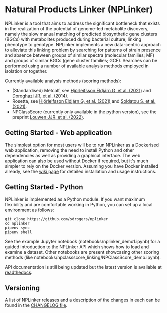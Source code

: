 # Natural Products Linker (NPLinker)

NPLinker is a tool that aims to address the significant bottleneck that exists in the realization of the potential of genome-led metabolite discovery, namely the slow manual matching of predicted biosynthetic gene clusters (BGCs) with metabolites produced during bacterial culture; linking phenotype to genotype. NPLinker implements a new data-centric approach to alleviate this linking problem by searching for patterns of strain presence and absence between groups of similar spectra (molecular families; MF) and groups of similar BGCs (gene cluster families; GCF). Searches can be performed using a number of available analysis methods employed in isolation or together. 

Currently available analysis methods (scoring methods):
- (Standardised) Metcalf, see [Hjörleifsson Eldjárn G, et al. (2021)](https://journals.plos.org/ploscompbiol/article?id=10.1371/journal.pcbi.1008920) and [Doroghazi JR, et al. (2014)](https://www.nature.com/articles/nchembio.1659).
- Rosetta, see [Hjörleifsson Eldjárn G, et al. (2021)](https://journals.plos.org/ploscompbiol/article?id=10.1371/journal.pcbi.1008920) and [Soldatou S, et al. (2021)](https://www.mdpi.com/1660-3397/19/2/103).
- NPClassScore (currently only available in the python version), see the preprint [Louwen JJR, et al. (2022)](https://www.researchsquare.com/article/rs-1391827/new/v1).

## Getting Started - Web application

The simplest option for most users will be to run NPLinker as a Dockerised web application, removing the need to install Python and other dependencies as well as providing a graphical interface. The web application can also be used without Docker if required, but it's much simpler to rely on the Docker version. Assuming you have Docker installed already, see the [wiki page](https://github.com/sdrogers/nplinker/wiki/WebappInstallation) for detailed installation and usage instructions. 

## Getting Started - Python

NPLinker is implemented as a Python module. If you want maximum flexibility and are comfortable working in Python, you can set up a local environment as follows:
```
git clone https://github.com/sdrogers/nplinker
cd nplinker
pipenv sync
pipenv shell
```
See the example Jupyter notebook (notebooks/nplinker_demo1.ipynb) for a guided introduction to the NPLinker API which shows how to load and examine a dataset. Other notebooks are present showcasing other scoring methods (like notebooks/npclassscore_linking/NPClassScore_demo.ipynb).

API documentation is still being updated but the latest version is available at [readthedocs](https://nplinker.readthedocs.io/en/latest/).

## Versioning

A list of NPLinker releases and a description of the changes in each can be found in the [CHANGELOG file](https://github.com/sdrogers/nplinker/blob/master/CHANGELOG.md).

